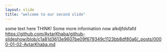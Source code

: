```yaml
---
layout: slide
title: "welcome to our second slide"
---
```

some text here 
THINK!
Some more information now alkdjfdsfafd
https://github.com/AvtarKhaba/github-slideshow/blob/c1a81d3613e9607be09f679349c1123bb8df80a6/_posts/0000-01-02-AvtarKhaba.md
